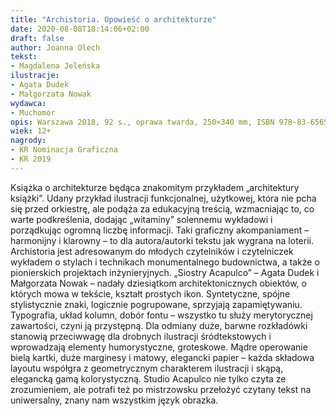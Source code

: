 ```yaml
---
title: "Archistoria. Opowieść o architekturze"
date: 2020-08-08T18:14:06+02:00
draft: false
author: Joanna Olech
tekst:
- Magdalena Jeleńska
ilustracje:
- Agata Dudek
- Małgorzata Nowak
wydawca:
- Muchomor
opis: Warszawa 2018, 92 s., oprawa twarda, 250×340 mm, ISBN 978-83-65650-22-1
wiek: 12+
nagrody:
- KR Nominacja Graficzna
- KR 2019
---
```

Książka o architekturze będąca znakomitym przykładem „architektury książki”. Udany przykład ilustracji funkcjonalnej, użytkowej, która nie pcha się przed orkiestrę, ale podąża za edukacyjną treścią, wzmacniając to, co warte podkreślenia, dodając „witaminy” solennemu wykładowi i porządkując ogromną liczbę informacji. Taki graficzny akompaniament – harmonijny i klarowny – to dla autora/autorki tekstu jak wygrana na loterii. Archistoria jest adresowanym do młodych czytelników i czytelniczek wykładem o stylach i technikach monumentalnego budownictwa, a także o pionierskich projektach inżynieryjnych. „Siostry Acapulco” – Agata Dudek i Małgorzata Nowak – nadały dziesiątkom architektonicznych obiektów, o których mowa w tekście, kształt prostych ikon. Syntetyczne, spójne stylistycznie znaki, logicznie pogrupowane, sprzyjają zapamiętywaniu. Typografia, układ kolumn, dobór fontu – wszystko tu służy merytorycznej zawartości, czyni ją przystępną. Dla odmiany duże, barwne rozkładówki stanowią przeciwwagę dla drobnych ilustracji śródtekstowych i wprowadzają elementy humorystyczne, groteskowe. Mądre operowanie bielą kartki, duże marginesy i matowy, elegancki papier – każda składowa layoutu współgra z geometrycznym charakterem ilustracji i skąpą, elegancką gamą kolorystyczną. Studio Acapulco nie tylko czyta ze zrozumieniem, ale potrafi też po mistrzowsku przełożyć czytany tekst na uniwersalny, znany nam wszystkim język obrazka. 
